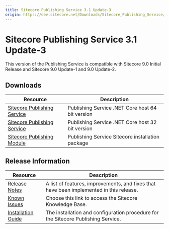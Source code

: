 ```yaml
---
title: Sitecore Publishing Service 3.1 Update-3
origin: https://dev.sitecore.net/Downloads/Sitecore_Publishing_Service/31/Sitecore_Publishing_Service_31_Update3.aspx
---
```


# Sitecore Publishing Service 3.1 Update-3

This version of the Publishing Service is compatible with Sitecore 9.0 Initial Release and Sitecore 9.0 Update-1 and 9.0 Update-2.

## Downloads

 | Resource | Description |
 | --- | --- |
 | [Sitecore Publishing Service](https://sitecoredev.azureedge.net/~/media/12430EF4F0204112850B8CEEFCEAEF49.ashx?date=20190429T111536) | Publishing Service .NET Core host 64 bit version |
 | [Sitecore Publishing Service](https://sitecoredev.azureedge.net/~/media/9F5820BD06334CB6A2B2FEE0DECB4B6C.ashx?date=20190429T111536) | Publishing Service .NET Core host 32 bit version |
 | [Sitecore Publishing Module](https://sitecoredev.azureedge.net/~/media/C454CBAFD69647CF9B8E6C8CFBF48C25.ashx?date=20190429T111536) | Publishing Service Sitecore installation package |

## Release Information

 | Resource | Description |
 | --- | --- |
 | [Release Notes](https://dev.sitecore.net:443/downloads/Sitecore%20Publishing%20Service/31/Sitecore%20Publishing%20Service%2031%20Update3/Release%20Notes) | A list of features, improvements, and fixes that have been implemented in this release. |
 | [Known Issues](https://kb.sitecore.net/articles/431510) | Choose this link to access the Sitecore Knowledge Base. |
 | [Installation Guide](https://sitecoredev.azureedge.net/~/media/0143EE8A5A4C47C2BB2609315E47FFD6.ashx?date=20200204T081835) | The installation and configuration procedure for the Sitecore Publishing Service. |